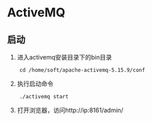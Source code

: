# ActiveMQ
## 启动
1. 进入activemq安装目录下的bin目录
~~~shell
    cd /home/soft/apache-activemq-5.15.9/conf
~~~
2. 执行启动命令
~~~shell
    ./activemq start
~~~
3. 打开浏览器，访问http://ip:8161/admin/


## 